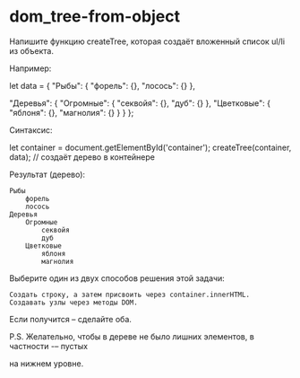 # dom_tree-from-object

Напишите функцию createTree, которая создаёт вложенный список ul/li из объекта.

Например:

let data = {
  "Рыбы": {
    "форель": {},
    "лосось": {}
  },

  "Деревья": {
    "Огромные": {
      "секвойя": {},
      "дуб": {}
    },
    "Цветковые": {
      "яблоня": {},
      "магнолия": {}
    }
  }
};

Синтаксис:

let container = document.getElementById('container');
createTree(container, data); // создаёт дерево в контейнере

Результат (дерево):

    Рыбы
        форель
        лосось
    Деревья
        Огромные
            секвойя
            дуб
        Цветковые
            яблоня
            магнолия
            
 Выберите один из двух способов решения этой задачи:

    Создать строку, а затем присвоить через container.innerHTML.
    Создавать узлы через методы DOM.

Если получится – сделайте оба.

P.S. Желательно, чтобы в дереве не было лишних элементов, в частности -– пустых <ul></ul> на нижнем уровне.
